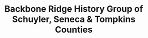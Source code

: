 ---
layout: repo
title: "Backbone Ridge History Group of Schuyler, Seneca & Tompkins Counties"
id: 23261
permalink: repos/23261/
---